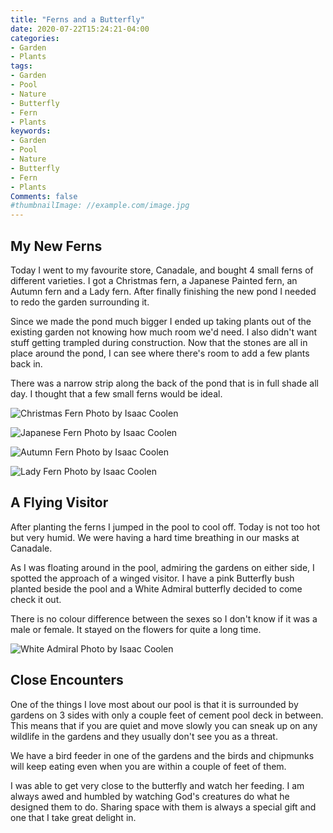 ```yaml
---
title: "Ferns and a Butterfly"
date: 2020-07-22T15:24:21-04:00
categories:
- Garden
- Plants
tags:
- Garden
- Pool
- Nature
- Butterfly
- Fern
- Plants
keywords:
- Garden
- Pool
- Nature
- Butterfly
- Fern
- Plants
Comments: false
#thumbnailImage: //example.com/image.jpg
---
```


## My New Ferns

Today I went to my favourite store, Canadale, and bought 4 small ferns of different varieties. I got a Christmas fern, a Japanese Painted fern, an Autumn fern and a Lady fern. After finally finishing the new pond I needed to redo the garden surrounding it. 

Since we made the pond much bigger I ended up taking plants out of the existing garden not knowing how much room we'd need. I also didn't want stuff getting trampled during construction. Now that the stones are all in place around the pond, I can see where there's room to add a few plants back in.

There was a narrow strip along the back of the pond that is in full shade all day. I thought that a few small ferns would be ideal. 

![Christmas Fern](/images/christmas-fern.jpg)
Photo by Isaac Coolen

![Japanese Fern](/images/painted-fern.jpg)
Photo by Isaac Coolen

![Autumn Fern](/images/autumn-fern.jpg)
Photo by Isaac Coolen

![Lady Fern](/images/lady-fern.jpg)
Photo by Isaac Coolen


## A Flying Visitor

After planting the ferns I jumped in the pool to cool off. Today is not too hot but very humid. We were having a hard time breathing in our masks at Canadale. 

As I was floating around in the pool, admiring the gardens on either side, I spotted the approach of a winged visitor. I have a pink Butterfly bush planted beside the pool and a White Admiral butterfly decided to come check it out. 

There is no colour difference between the sexes so I don't know if it was a male or female. It stayed on the flowers for quite a long time.

![White Admiral](/images/white-admiral.jpg)
Photo by Isaac Coolen


## Close Encounters

One of the things I love most about our pool is that it is surrounded by gardens on 3 sides with only a couple feet of cement pool deck in between. This means that if you are quiet and move slowly you can sneak up on any wildlife in the gardens and they usually don't see you as a threat. 

We have a bird feeder in one of the gardens and the birds and chipmunks will keep eating even when you are within a couple of feet of them. 

I was able to get very close to the butterfly and watch her feeding. I am always awed and humbled by watching God's creatures do what he designed them to do. Sharing space with them is always a special gift and one that I take great delight in.
